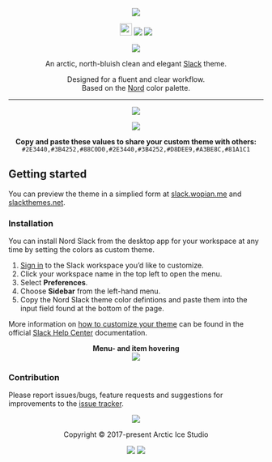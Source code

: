 <p align="center"><img src="https://cdn.rawgit.com/arcticicestudio/nord-slack/develop/assets/nord-slack-banner.svg"/></p>

<p align="center"><img src="https://assets-cdn.github.com/favicon.ico" width=24 height=24/> <a href="https://github.com/arcticicestudio/nord-slack/releases/latest"><img src="https://img.shields.io/github/release/arcticicestudio/nord-slack.svg?style=flat-square"/></a> <a href="https://github.com/arcticicestudio/nord/releases/tag/v0.2.0"><img src="https://img.shields.io/badge/Nord-v0.2.0-88C0D0.svg?style=flat-square"/></a></p>

<p align="center"><a href="https://github.com/arcticicestudio/nord-slack/blob/v0.1.0/CHANGELOG.md"><img src="https://img.shields.io/badge/Changelog-0.1.0-81A1C1.svg?style=flat-square"/></a></p>

<p align="center">An arctic, north-bluish clean and elegant <a href="https://slack.com">Slack</a> theme.</p>

<p align="center">Designed for a fluent and clear workflow.<br>
Based on the <a href="https://github.com/arcticicestudio/nord">Nord</a> color palette.</p>

---

<p align="center"><img src="https://raw.githubusercontent.com/arcticicestudio/nord-slack/develop/assets/scrot-hero.png"/></p>

<p align="center"><img src="https://raw.githubusercontent.com/arcticicestudio/nord-slack/develop/assets/scrot-definitions.png"/></p>

<p align="center"><strong>Copy and paste these values to share your custom theme with others:</strong><br><code>#2E3440,#3B4252,#88C0D0,#2E3440,#3B4252,#D8DEE9,#A3BE8C,#81A1C1</code></p>

## Getting started

You can preview the theme in a simplied form at [slack.wopian.me][preview-wopian] and [slackthemes.net][preview-slackthemes].

### Installation

You can install Nord Slack from the desktop app for your workspace at any time by setting the colors as custom theme.

  1. [Sign in][slack-help-sign-in] to the Slack workspace you’d like to customize.
  2. Click your workspace name in the top left to open the menu.
  3. Select **Preferences**.
  4. Choose **Sidebar** from the left-hand menu.
  5. Copy the Nord Slack theme color defintions and paste them into the input field found at the bottom of the page.

More information on [how to customize your theme][slack-help-customize] can be found in the official [Slack Help Center][slack-help-center] documentation.

<p align="center"><strong>Menu- and item hovering</strong><br><img src="https://raw.githubusercontent.com/arcticicestudio/nord-slack/develop/assets/scrcast-hovering.gif"/></p>

### Contribution

Please report issues/bugs, feature requests and suggestions for improvements to the [issue tracker](https://github.com/arcticicestudio/nord-slack/issues).

<p align="center"><img src="https://cdn.rawgit.com/arcticicestudio/nord/develop/src/assets/banner-footer-mountains.svg" /></p>

<p align="center">Copyright &copy; 2017-present Arctic Ice Studio</p>

<p align="center"><a href="https://github.com/arcticicestudio/nord-slack/blob/develop/LICENSE.md"><img src="https://img.shields.io/badge/License-MIT-5E81AC.svg?style=flat-square"/></a> <a href="https://creativecommons.org/licenses/by-sa/4.0"><img src="https://img.shields.io/badge/License-CC_BY--SA_4.0-5E81AC.svg?style=flat-square"/></a></p>

[preview-slackthemes]: http://slackthemes.net/#/custom#2E3440,3B4252,88C0D0,2E3440,3B4252,D8DEE9,A3BE8C,81A1C1
[preview-wopian]: https://slack.wopian.me/#/custom#2E3440,3B4252,88C0D0,2E3440,3B4252,D8DEE9,A3BE8C,81A1C1
[slack-help-center]: https://get.slack.help
[slack-help-customize]: https://get.slack.help/hc/en-us/articles/205166337-Customize-your-Slack-theme
[slack-help-sign-in]: https://get.slack.help/hc/en-us/articles/212681477-Sign-in-to-Slack
